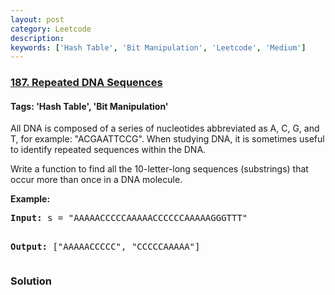 ```yaml
---
layout: post
category: Leetcode
description: 
keywords: ['Hash Table', 'Bit Manipulation', 'Leetcode', 'Medium']
---
```

### [187. Repeated DNA Sequences](https://leetcode.com/problems/repeated-dna-sequences)

#### Tags: 'Hash Table', 'Bit Manipulation'

<div class="content__u3I1 question-content__JfgR"><div><p>All DNA is composed of a series of nucleotides abbreviated as A, C, G, and T, for example: "ACGAATTCCG". When studying DNA, it is sometimes useful to identify repeated sequences within the DNA.</p>
<p>Write a function to find all the 10-letter-long sequences (substrings) that occur more than once in a DNA molecule.</p>
<p><strong>Example:</strong></p>
<pre><strong>Input:</strong> s = "AAAAACCCCCAAAAACCCCCCAAAAAGGGTTT"

<strong>Output:</strong> ["AAAAACCCCC", "CCCCCAAAAA"]
</pre>
</div></div>

### Solution
